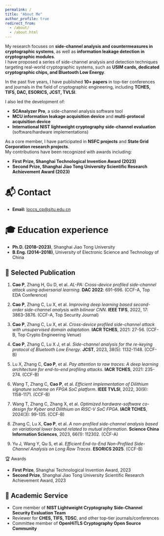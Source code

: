 ```yaml
---
permalink: /
title: "About Me"
author_profile: true
redirect_from: 
  - /about/
  - /about.html
---
```


My research focuses on **side-channel analysis and countermeasures in cryptographic systems**, as well as **information leakage detection in cryptographic modules**.  
I have proposed a series of side-channel analysis and detection techniques targeting real-world cryptographic systems, such as **USIM cards, dedicated cryptographic chips, and Bluetooth Low Energy**.  

In the past five years, I have published **10+ papers** in top-tier conferences and journals in the field of cryptographic engineering, including **TCHES, TIFS, DAC, ESORICS, JCST, TVLSI**.  

I also led the development of:  
- **SCAnalyzer Pro**, a side-channel analysis software tool  
- **MCU information leakage acquisition device** and **multi-protocol acquisition device**  
- **International NIST lightweight cryptography side-channel evaluation** (software/hardware implementations)  

As a core member, I have participated in **NSFC projects** and **State Grid Corporation research projects**.  
My contributions have been recognized with awards including:  
- **First Prize, Shanghai Technological Invention Award (2023)**  
- **Second Prize, Shanghai Jiao Tong University Scientific Research Achievement Award (2023)**
  
📬 Contact
======

- **Email:** loccs_cp@sjtu.edu.cn  

🎓 Education experience
======
- **Ph.D. (2018–2023)**, Shanghai Jiao Tong University  
- **B.Eng. (2014–2018)**, University of Electronic Science and Technology of China 

📑 Selected Publication
------
1. **Cao P**, Zhang H, Gu D, et al. *AL-PA: Cross-device profiled side-channel attack using adversarial learning*. **DAC 2022**: 691-696. (CCF-A, Top EDA Conference)  

2. **Cao P**, Zhang C, Lu X, et al. *Improving deep learning based second-order side-channel analysis with bilinear CNN*. **IEEE TIFS**, 2022, 17: 3863-3876. (CCF-A, Top Security Journal)  

3. **Cao P**, Zhang C, Lu X, et al. *Cross-device profiled side-channel attack with unsupervised domain adaptation*. **IACR TCHES**, 2021: 27-56. (CCF-B, Top Crypto Engineering Venue)  

4. **Cao P**, Zhang C, Lu X J, et al. *Side-channel analysis for the re-keying protocol of Bluetooth Low Energy*. **JCST**, 2023, 38(5): 1132-1148. (CCF-B)  

5. Lu X, Zhang C, **Cao P**, et al. *Pay attention to raw traces: A deep learning architecture for end-to-end profiling attacks*. **IACR TCHES**, 2021: 235-274. (CCF-B)  

6. Wang T, Zhang C, **Cao P**, et al. *Efficient implementation of Dilithium signature scheme on FPGA SoC platform*. **IEEE TVLSI**, 2022, 30(9): 1158-1171. (CCF-B)  

7. Wang T, Zhang C, Zhang X, et al. *Optimized hardware-software co-design for Kyber and Dilithium on RISC-V SoC FPGA*. **IACR TCHES**, 2024(3): 99-135. (CCF-B)  

8. Zhang C, Lu X, **Cao P**, et al. *A non-profiled side-channel analysis based on variational lower bound related to mutual information*. **Science China Information Sciences**, 2023, 66(1): 112302. (CCF-A)  

9. Yu J, Wang Y, Qu S, et al. *Efficient End-to-End Non-Profiled Side-Channel Analysis on Long Raw Traces*. **ESORICS 2025**. (CCF-B)  


🏆 Awards

- **First Prize**, Shanghai Technological Invention Award, 2023  
- **Second Prize**, Shanghai Jiao Tong University Scientific Research Achievement Award, 2023  

🔬 Academic Service
------
- Core member of **NIST Lightweight Cryptography Side-Channel Security Evaluation Team**  
- Reviewer for **CHES, TIFS, TDSC**, and other top-tier journals/conferences  
- Committee member of **OpenHiTLS Cryptography Open Source Community**  
